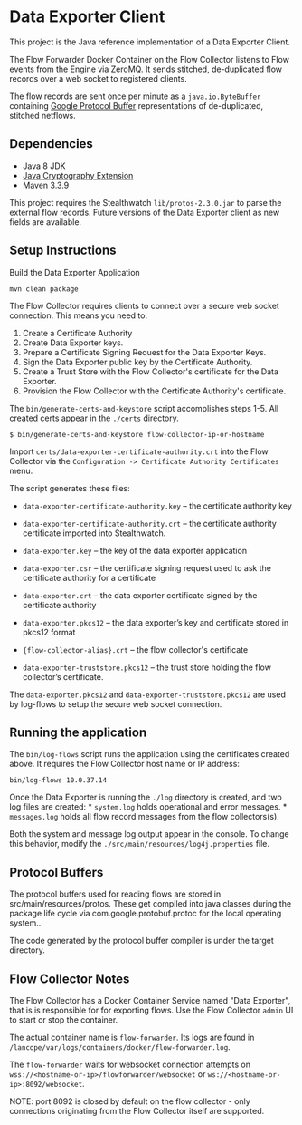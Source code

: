 Data Exporter Client
====================

This project is the Java reference implementation of a Data Exporter Client.

The Flow Forwarder Docker Container on the Flow Collector listens to Flow
events from the Engine via ZeroMQ. It sends stitched, de-duplicated flow records 
over a web socket to registered clients.

The flow records are sent once per minute as a `java.io.ByteBuffer` containing 
[Google Protocol Buffer](https://developers.google.com/protocol-buffers) representations 
of de-duplicated, stitched netflows.

Dependencies
------------

* Java 8 JDK
* [Java Cryptography Extension](http://www.oracle.com/technetwork/java/javase/downloads/jce8-download-2133166.html)
* Maven 3.3.9

This project requires the Stealthwatch `lib/protos-2.3.0.jar` to parse the external
flow records.  Future versions of the Data Exporter client as new fields are available.

Setup Instructions
------------------

Build the Data Exporter Application

    mvn clean package

The Flow Collector requires clients to connect over a secure web socket connection.
This means you need to:
 
1. Create a Certificate Authority
2. Create Data Exporter keys.
3. Prepare a Certificate Signing Request for the Data Exporter Keys. 
4. Sign the Data Exporter public key by the Certificate Authority.
5. Create a Trust Store with the Flow Collector's certificate for the Data Exporter.
6. Provision the Flow Collector with the Certificate Authority's certificate.

The `bin/generate-certs-and-keystore` script accomplishes steps 1-5.  All created certs
appear in the `./certs` directory.

    $ bin/generate-certs-and-keystore flow-collector-ip-or-hostname
    
Import `certs/data-exporter-certificate-authority.crt` into the Flow Collector via the 
`Configuration -> Certificate Authority Certificates` menu.

The script generates these files:

  * `data-exporter-certificate-authority.key` – the certificate authority key

  * `data-exporter-certificate-authority.crt` – the certificate authority certificate 
    imported into Stealthwatch.

  * `data-exporter.key` – the key of the data exporter application

  * `data-exporter.csr` – the certificate signing request used to ask the certificate 
    authority for a certificate

  * `data-exporter.crt` – the data exporter certificate signed by the certificate authority

  * `data-exporter.pkcs12` – the data exporter’s key and certificate stored in pkcs12 format

  * `{flow-collector-alias}.crt` – the flow collector's certificate

  * `data-exporter-truststore.pkcs12` – the trust store holding the flow collector’s certificate.

The `data-exporter.pkcs12` and `data-exporter-truststore.pkcs12` are used by log-flows to setup 
the secure web socket connection.
  
Running the application
-----------------------

The `bin/log-flows` script runs the application using the certificates created above.
It requires the Flow Collector host name or IP address:

    bin/log-flows 10.0.37.14

Once the Data Exporter is running the `./log` directory is created, and two log files 
are created:
    * `system.log` holds operational and error messages.
    * `messages.log` holds all flow record messages from the flow collectors(s).

Both the system and message log output appear in the console. To change this behavior,
modify the `./src/main/resources/log4j.properties` file.

Protocol Buffers
----------------

The protocol buffers used for reading flows are stored in src/main/resources/protos.
These get compiled into java classes during the package life cycle via 
com.google.protobuf.protoc for the local operating system..

The code generated by the protocol buffer compiler is under the target directory.

Flow Collector Notes
--------------------

The Flow Collector has a Docker Container Service named "Data Exporter", that is is
responsible for for exporting flows.  Use the Flow Collector `admin` UI to start or 
stop the container.

The actual container name is `flow-forwarder`.  Its logs are found in
`/lancope/var/logs/containers/docker/flow-forwarder.log`.

The `flow-forwarder` waits for websocket connection attempts on 
`wss://<hostname-or-ip>/flowforwarder/websocket` or
`ws://<hostname-or-ip>:8092/websocket`.  

NOTE: port 8092 is closed by default on the flow collector - only connections
originating from the Flow Collector itself are supported.
